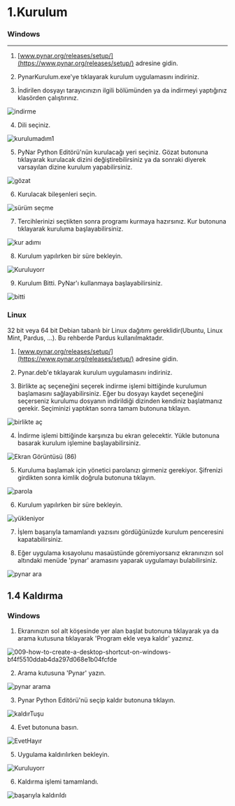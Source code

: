 # 1.Kurulum

### Windows

---

1. [www.pynar.org/releases/setup/](https://www.pynar.org/releases/setup/) adresine gidin.

2. PynarKurulum.exe'ye tıklayarak kurulum uygulamasını indiriniz.

3. İndirilen dosyayı tarayıcınızın ilgili bölümünden ya da indirmeyi yaptığınız klasörden çalıştırınız.

![indirme](https://user-images.githubusercontent.com/56628866/137798703-75ef1248-3cbd-47d7-8c9f-8fd44d4ffda8.png)

4. Dili seçiniz.

![kurulumadım1](https://user-images.githubusercontent.com/56628866/137799369-3bbd2fa9-6f07-48fd-be3f-5942f0ab1b7b.png)

5. PyNar Python Editörü'nün kurulacağı yeri seçiniz. Gözat butonuna tıklayarak kurulacak dizini değiştirebilirsiniz ya da sonraki diyerek varsayılan dizine kurulum yapabilirsiniz.

![gözat](https://user-images.githubusercontent.com/56628866/137799700-30754eba-a688-4a7a-ba59-fe032baa28e1.png)

6. Kurulacak bileşenleri seçin.

![sürüm seçme](https://user-images.githubusercontent.com/56628866/137799958-0d946976-6e2c-4126-92cf-cf0f5163c007.png)

7. Tercihlerinizi seçtikten sonra programı kurmaya hazırsınız. Kur butonuna tıklayarak kuruluma başlayabilirsiniz.

![kur adımı](https://user-images.githubusercontent.com/56628866/137800307-370d1e55-d97c-4f55-abf6-3d99483859dd.png)

8. Kurulum yapılırken bir süre bekleyin.

![Kuruluyorr](https://user-images.githubusercontent.com/56628866/137800468-777f04f5-fbae-4fa3-be05-77b695e49fba.png)

9. Kurulum Bitti. PyNar'ı kullanmaya başlayabilirsiniz.

![bitti](https://user-images.githubusercontent.com/56628866/137800570-faedce77-7542-4da7-aaa0-07306513b0cf.png)

### Linux

32 bit veya 64 bit Debian tabanlı bir Linux dağıtımı gereklidir(Ubuntu, Linux Mint, Pardus, ...). Bu rehberde Pardus kullanılmaktadır.

1. [www.pynar.org/releases/setup/](https://www.pynar.org/releases/setup/) adresine gidin.

2. Pynar.deb'e tıklayarak kurulum uygulamasını indiriniz.

3. Birlikte aç seçeneğini seçerek indirme işlemi bittiğinde kurulumun başlamasını sağlayabilirsiniz. Eğer bu dosyayı kaydet seçeneğini seçerseniz kurulumu dosyanın indirildiği dizinden kendiniz başlatmanız gerekir. Seçiminizi yaptıktan sonra tamam butonuna tıklayın.

![birlikte aç](https://user-images.githubusercontent.com/56628866/138751128-e3279886-52d8-47f8-9b91-9aa0bdea68f9.png)

4. İndirme işlemi bittiğinde karşınıza bu ekran gelecektir. Yükle butonuna basarak kurulum işlemine başlayabilirsiniz.

![Ekran Görüntüsü (86)](https://user-images.githubusercontent.com/56628866/138751536-970eaea9-158f-4b42-90c9-e5e253e0631a.png)

5. Kuruluma başlamak için yönetici parolanızı girmeniz gerekiyor. Şifrenizi girdikten sonra kimlik doğrula butonuna tıklayın.

![parola](https://user-images.githubusercontent.com/56628866/138752234-9536806e-23e1-4d11-b42a-d44e1637fbca.png)

6. Kurulum yapılırken bir süre bekleyin.

![yükleniyor](https://user-images.githubusercontent.com/56628866/138751824-9b662fff-ae4b-4c02-aa01-dcbeb5469101.png)

7. İşlem başarıyla tamamlandı yazısını gördüğünüzde kurulum penceresini kapatabilirsiniz.

8. Eğer uygulama kısayolunu masaüstünde göremiyorsanız ekranınızın sol altındaki menüde 'pynar' aramasını yaparak uygulamayı bulabilirsiniz.

![pynar ara](https://user-images.githubusercontent.com/56628866/138755224-59888da8-4a28-41ca-a0f6-509e1d0875b9.png)

## 1.4 Kaldırma

### Windows

1. Ekranınızın sol alt köşesinde yer alan başlat butonuna tıklayarak ya da arama kutusuna tıklayarak 'Program ekle veya kaldır' yazınız.

![009-how-to-create-a-desktop-shortcut-on-windows-bf4f5510ddab4da297d068e1b04fcfde](https://user-images.githubusercontent.com/56628866/137803540-39c9b113-5c89-462a-ae11-627d5572d0d4.jpg)

2. Arama kutusuna 'Pynar' yazın.

![pynar arama](https://user-images.githubusercontent.com/56628866/137805891-76e4039b-ed51-4cb6-95ae-06083df9c994.png)

3. Pynar Python Editörü'nü seçip kaldır butonuna tıklayın.

![kaldırTuşu](https://user-images.githubusercontent.com/56628866/137805978-78cbf5a1-849a-4373-8d2f-37a3abcc6af3.png)

4. Evet butonuna basın.

![EvetHayır](https://user-images.githubusercontent.com/56628866/137806080-b214bc84-2cf0-4350-b47c-e6991b4633bc.png)

5. Uygulama kaldırılırken bekleyin.

![Kuruluyorr](https://user-images.githubusercontent.com/56628866/137806119-e1686ca5-4626-4acc-bc6b-a1a9d96d9d4b.png)

6. Kaldırma işlemi tamamlandı.

![başarıyla kaldırıldı](https://user-images.githubusercontent.com/56628866/137806143-41a91c55-cc99-46d6-8009-38d54c6ad4d2.png)

















